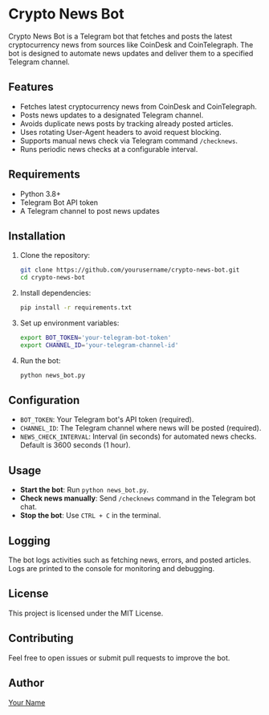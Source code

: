 # Crypto News Bot

Crypto News Bot is a Telegram bot that fetches and posts the latest cryptocurrency news from sources like CoinDesk and CoinTelegraph. The bot is designed to automate news updates and deliver them to a specified Telegram channel.

## Features

- Fetches latest cryptocurrency news from CoinDesk and CoinTelegraph.
- Posts news updates to a designated Telegram channel.
- Avoids duplicate news posts by tracking already posted articles.
- Uses rotating User-Agent headers to avoid request blocking.
- Supports manual news check via Telegram command `/checknews`.
- Runs periodic news checks at a configurable interval.

## Requirements

- Python 3.8+
- Telegram Bot API token
- A Telegram channel to post news updates

## Installation

1. Clone the repository:

   ```sh
   git clone https://github.com/yourusername/crypto-news-bot.git
   cd crypto-news-bot
   ```

2. Install dependencies:

   ```sh
   pip install -r requirements.txt
   ```

3. Set up environment variables:

   ```sh
   export BOT_TOKEN='your-telegram-bot-token'
   export CHANNEL_ID='your-telegram-channel-id'
   ```

4. Run the bot:

   ```sh
   python news_bot.py
   ```

## Configuration

- `BOT_TOKEN`: Your Telegram bot's API token (required).
- `CHANNEL_ID`: The Telegram channel where news will be posted (required).
- `NEWS_CHECK_INTERVAL`: Interval (in seconds) for automated news checks. Default is 3600 seconds (1 hour).

## Usage

- **Start the bot**: Run `python news_bot.py`.
- **Check news manually**: Send `/checknews` command in the Telegram bot chat.
- **Stop the bot**: Use `CTRL + C` in the terminal.

## Logging

The bot logs activities such as fetching news, errors, and posted articles. Logs are printed to the console for monitoring and debugging.

## License

This project is licensed under the MIT License.

## Contributing

Feel free to open issues or submit pull requests to improve the bot.

## Author

[Your Name](https://github.com/yourusername)

